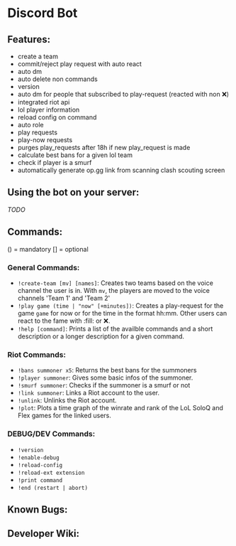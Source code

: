 # Discord Bot

## Features:
- create a team 
- commit/reject play request with auto react
- auto dm
- auto delete non commands
- version 
- auto dm for people that subscribed to play-request (reacted with non :x:)
- integrated riot api
- lol player information
- reload config on command
- auto role
- play requests
- play-now requests
- purges play_requests after 18h if new play_request is made
- calculate best bans for a given lol team
- check if player is a smurf
- automatically generate op.gg link from scanning clash scouting screen

## Using the bot on your server:
_TODO_

## Commands:
() = mandatory
[] = optional

### General Commands:
- `!create-team [mv] [names]`: Creates two teams based on the voice channel the user is in. With `mv`, the players are moved to the voice channels 'Team 1' and 'Team 2'
- `!play game (time | "now" [+minutes])`: Creates a play-request for the game `game` for now or for the time in the format hh:mm. Other users can react to the fame with :fill: or :x:.
- `!help [command]`: Prints a list of the availble commands and a short description or a longer description for a given command.

### Riot Commands:
- `!bans summoner x5`: Returns the best bans for the summoners
- `!player summoner`: Gives some basic infos of the summoner.
- `!smurf summoner`: Checks if the summoner is a smurf or not
- `!link summoner`: Links a Riot account to the user.
- `!unlink`: Unlinks the Riot account.
- `!plot`: Plots a time graph of the winrate and rank of the LoL SoloQ and Flex games for the linked users.

### DEBUG/DEV Commands:
- `!version`
- `!enable-debug`
- `!reload-config`
- `!reload-ext extension`
- `!print command`
- `!end (restart | abort)`

## Known Bugs:

## Developer Wiki:
